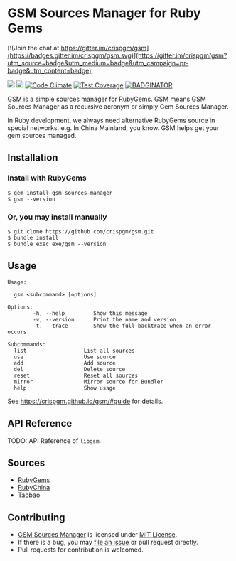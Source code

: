 # GSM Sources Manager for Ruby Gems

[![Join the chat at https://gitter.im/crispgm/gsm](https://badges.gitter.im/crispgm/gsm.svg)](https://gitter.im/crispgm/gsm?utm_source=badge&utm_medium=badge&utm_campaign=pr-badge&utm_content=badge)

![](https://img.shields.io/badge/license-MIT-blue.svg)
[![](https://api.travis-ci.org/crispgm/gsm.svg)](https://travis-ci.org/crispgm/gsm)
[![Code Climate](https://codeclimate.com/github/crispgm/gsm/badges/gpa.svg)](https://codeclimate.com/github/crispgm/gsm)
[![Test Coverage](https://codeclimate.com/github/crispgm/gsm/badges/coverage.svg)](https://codeclimate.com/github/crispgm/gsm/coverage)
[![BADGINATOR](https://badginator.herokuapp.com/crispgm/gsm.svg)](https://github.com/defunctzombie/badginator)

GSM is a simple sources manager for RubyGems. GSM means GSM Sources Manager as a recursive acronym or simply Gem Sources Manager.

In Ruby development, we always need alternative RubyGems source in special networks. e.g. In China Mainland, you know. GSM helps get your gem sources managed.

## Installation

### Install with RubyGems

```
$ gem install gsm-sources-manager
$ gsm --version
```

### Or, you may install manually

```
$ git clone https://github.com/crispgm/gsm.git
$ bundle install
$ bundle exec exe/gsm --version
```

## Usage

```
Usage:

  gsm <subcommand> [options]

Options:
        -h, --help         Show this message
        -v, --version      Print the name and version
        -t, --trace        Show the full backtrace when an error occurs

Subcommands:
  list                  List all sources
  use                   Use source
  add                   Add source
  del                   Delete source
  reset                 Reset all sources
  mirror                Mirror source for Bundler
  help                  Show usage
```

See <https://crispgm.github.io/gsm/#guide> for details.

## API Reference

TODO: API Reference of `libgsm`.

## Sources

* [RubyGems](https://rubygems.org/)
* [RubyChina](https://gems.ruby-china.org/)
* [Taobao](https://ruby.taobao.org/)

## Contributing

* [GSM Sources Manager](https://github.com/crispgm/gsm) is licensed under [MIT License](/LICENSE).
* If there is a bug, you may [file an issue](https://github.com/crispgm/gsm/issues/new) or pull request directly.
* Pull requests for contribution is welcomed.
